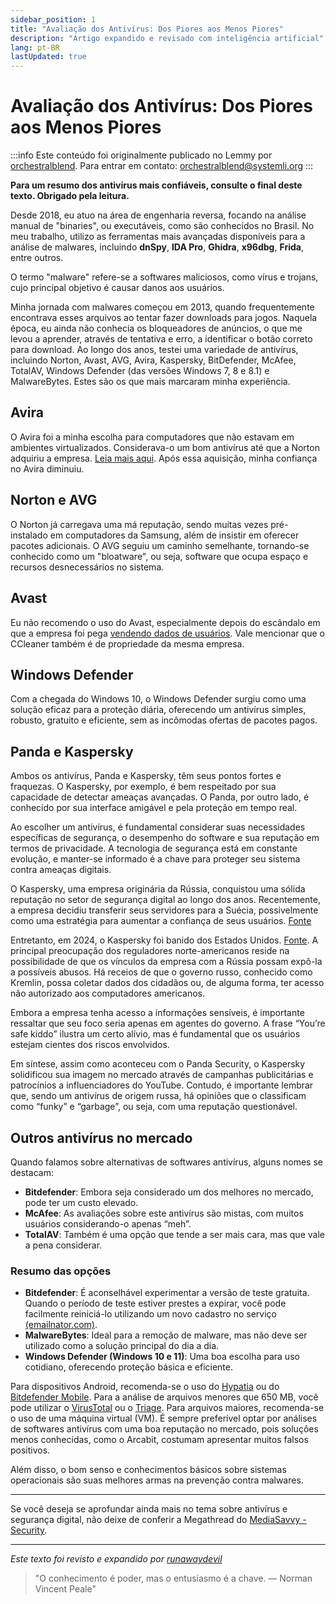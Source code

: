 ```yaml
---
sidebar_position: 1
title: "Avaliação dos Antivírus: Dos Piores aos Menos Piores"
description: "Artigo expandido e revisado com inteligência artificial"
lang: pt-BR
lastUpdated: true
---
```


# Avaliação dos Antivírus: Dos Piores aos Menos Piores

:::info
Este conteúdo foi originalmente publicado no Lemmy por [orchestralblend](https://github.com/orchestralblend). Para entrar em contato: [orchestralblend@systemli.org](mailto:orchestralblend@systemli.org)
:::

**Para um resumo dos antivírus mais confiáveis, consulte o final deste texto. Obrigado pela leitura.**

Desde 2018, eu atuo na área de engenharia reversa, focando na análise manual de "binaries", ou executáveis, como são conhecidos no Brasil. No meu trabalho, utilizo as ferramentas mais avançadas disponíveis para a análise de malwares, incluindo **dnSpy**, **IDA Pro**, **Ghidra**, **x96dbg**, **Frida**, entre outros. 

O termo "malware" refere-se a softwares maliciosos, como vírus e trojans, cujo principal objetivo é causar danos aos usuários.

Minha jornada com malwares começou em 2013, quando frequentemente encontrava esses arquivos ao tentar fazer downloads para jogos. Naquela época, eu ainda não conhecia os bloqueadores de anúncios, o que me levou a aprender, através de tentativa e erro, a identificar o botão correto para download. Ao longo dos anos, testei uma variedade de antivírus, incluindo Norton, Avast, AVG, Avira, Kaspersky, BitDefender, McAfee, TotalAV, Windows Defender (das versões Windows 7, 8 e 8.1) e MalwareBytes. Estes são os que mais marcaram minha experiência.

## Avira

O Avira foi a minha escolha para computadores que não estavam em ambientes virtualizados. Considerava-o um bom antivírus até que a Norton adquiriu a empresa. [Leia mais aqui](https://www.pcmag.com/news/nortonlifelock-buys-avira-to-expand-into-freemium-antivirus-protection). Após essa aquisição, minha confiança no Avira diminuiu.

## Norton e AVG

O Norton já carregava uma má reputação, sendo muitas vezes pré-instalado em computadores da Samsung, além de insistir em oferecer pacotes adicionais. O AVG seguiu um caminho semelhante, tornando-se conhecido como um "bloatware", ou seja, software que ocupa espaço e recursos desnecessários no sistema.

## Avast

Eu não recomendo o uso do Avast, especialmente depois do escândalo em que a empresa foi pega [vendendo dados de usuários](https://www.cisoadvisor.com.br/avast-e-multada-em-us-165-mi-por-venda-de-dados-de-usuarios/). Vale mencionar que o CCleaner também é de propriedade da mesma empresa.

## Windows Defender

Com a chegada do Windows 10, o Windows Defender surgiu como uma solução eficaz para a proteção diária, oferecendo um antivírus simples, robusto, gratuito e eficiente, sem as incômodas ofertas de pacotes pagos.

## Panda e Kaspersky

Ambos os antivírus, Panda e Kaspersky, têm seus pontos fortes e fraquezas. O Kaspersky, por exemplo, é bem respeitado por sua capacidade de detectar ameaças avançadas. O Panda, por outro lado, é conhecido por sua interface amigável e pela proteção em tempo real.

Ao escolher um antivírus, é fundamental considerar suas necessidades específicas de segurança, o desempenho do software e sua reputação em termos de privacidade. A tecnologia de segurança está em constante evolução, e manter-se informado é a chave para proteger seu sistema contra ameaças digitais.

O Kaspersky, uma empresa originária da Rússia, conquistou uma sólida reputação no setor de segurança digital ao longo dos anos. Recentemente, a empresa decidiu transferir seus servidores para a Suécia, possivelmente como uma estratégia para aumentar a confiança de seus usuários. [Fonte](https://en.wikipedia.org/wiki/Kaspersky_Lab)

Entretanto, em 2024, o Kaspersky foi banido dos Estados Unidos. [Fonte](https://www.pcmag.com/news/kaspersky-shutting-down-us-operations-following-nationwide-ban). A principal preocupação dos reguladores norte-americanos reside na possibilidade de que os vínculos da empresa com a Rússia possam expô-la a possíveis abusos. Há receios de que o governo russo, conhecido como Kremlin, possa coletar dados dos cidadãos ou, de alguma forma, ter acesso não autorizado aos computadores americanos.

Embora a empresa tenha acesso a informações sensíveis, é importante ressaltar que seu foco seria apenas em agentes do governo. A frase “You’re safe kiddo” ilustra um certo alívio, mas é fundamental que os usuários estejam cientes dos riscos envolvidos.

Em síntese, assim como aconteceu com o Panda Security, o Kaspersky solidificou sua imagem no mercado através de campanhas publicitárias e patrocínios a influenciadores do YouTube. Contudo, é importante lembrar que, sendo um antivírus de origem russa, há opiniões que o classificam como “funky” e “garbage”, ou seja, com uma reputação questionável.

## Outros antivírus no mercado

Quando falamos sobre alternativas de softwares antivírus, alguns nomes se destacam:

- **Bitdefender**: Embora seja considerado um dos melhores no mercado, pode ter um custo elevado.
- **McAfee**: As avaliações sobre este antivírus são mistas, com muitos usuários considerando-o apenas “meh”.
- **TotalAV**: Também é uma opção que tende a ser mais cara, mas que vale a pena considerar.

### Resumo das opções

- **Bitdefender**: É aconselhável experimentar a versão de teste gratuita. Quando o período de teste estiver prestes a expirar, você pode facilmente reiniciá-lo utilizando um novo cadastro no serviço [(emailnator.com)](https://emailnator.com).
- **MalwareBytes**: Ideal para a remoção de malware, mas não deve ser utilizado como a solução principal do dia a dia.
- **Windows Defender (Windows 10 e 11)**: Uma boa escolha para uso cotidiano, oferecendo proteção básica e eficiente.

Para dispositivos Android, recomenda-se o uso do [Hypatia](https://apt.izzysoft.de/fdroid/index/apk/org.maintainteam.hypatia/) ou do [Bitdefender Mobile](https://www.bitdefender.com/pt-br/consumer/mobile-security-android). Para a análise de arquivos menores que 650 MB, você pode utilizar o [VirusTotal](https://www.virustotal.com/gui/) ou o [Triage](https://tria.ge/). Para arquivos maiores, recomenda-se o uso de uma máquina virtual (VM). É sempre preferível optar por análises de softwares antivírus com uma boa reputação no mercado, pois soluções menos conhecidas, como o Arcabit, costumam apresentar muitos falsos positivos.

Além disso, o bom senso e conhecimentos básicos sobre sistemas operacionais são suas melhores armas na prevenção contra malwares.

---

Se você deseja se aprofundar ainda mais no tema sobre antivírus e segurança digital, não deixe de conferir a Megathread do [MediaSavvy - Security](https://mediasavvy.pages.dev/Wiki/Security.html).

---

*Este texto foi revisto e expandido por [runawaydevil](https://pablo.space)*

> "O conhecimento é poder, mas o entusiasmo é a chave. — Norman Vincent Peale"





